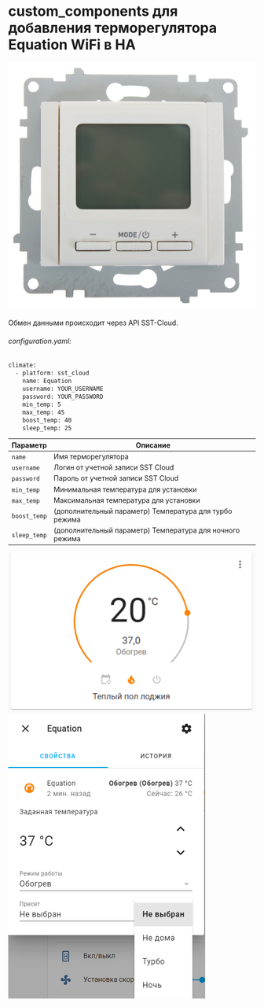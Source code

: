 # custom_components для добавления терморегулятора Equation WiFi в HA
![alt tag](https://github.com/Toha4/HA-Custom-Components-EquationWiFi/blob/main/screenshots/Equation.JPG?raw=true "Screenshot")

Обмен данными происходит через API SST-Cloud.

###### configuration.yaml:

```
climate:
  - platform: sst_cloud
	name: Equation
	username: YOUR_USERNAME
	password: YOUR_PASSWORD
	min_temp: 5
	max_temp: 45
	boost_temp: 40
	sleep_temp: 25
```

| Параметр               | Описание                                                     |
| ---------------------- | -------------------------------------------------------------|
| `name`          	     | Имя терморегулятора                                          |                                                                                           |
| `username`             | Логин от учетной записи SST Cloud                            |
| `password`             | Пароль от учетной записи SST Cloud                           |
| `min_temp`             | Минимальная температура для установки                        |
| `max_temp`             | Максимальная температура для установки                       |
| `boost_temp`           | (дополнительный параметр) Температура для турбо режима       |
| `sleep_temp`           | (дополнительный параметр) Температура для ночного режима		|

![alt tag](https://github.com/Toha4/HA-Custom-Components-EquationWiFi/blob/main/screenshots/climate.JPG?raw=true "Screenshot")
![alt tag](https://github.com/Toha4/HA-Custom-Components-EquationWiFi/blob/main/screenshots/details.PNG?raw=true "Screenshot")
